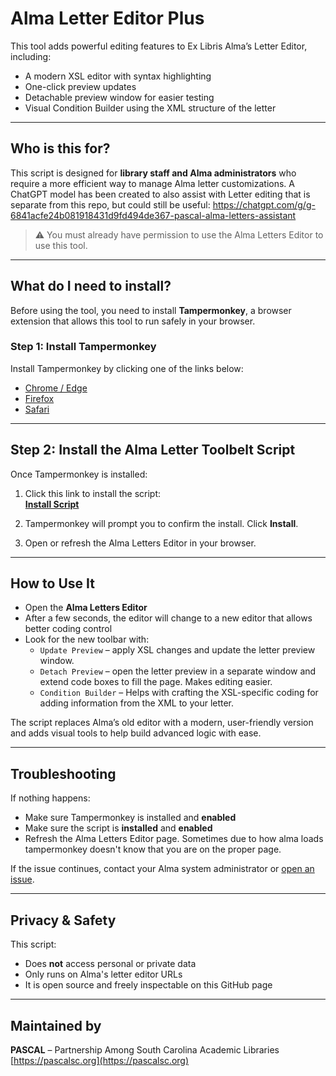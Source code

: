 # Alma Letter Editor Plus

This tool adds powerful editing features to Ex Libris Alma’s Letter Editor, including:

- A modern XSL editor with syntax highlighting
- One-click preview updates
- Detachable preview window for easier testing
- Visual Condition Builder using the XML structure of the letter

---

## Who is this for?

This script is designed for **library staff and Alma administrators** who require a more efficient way to manage Alma letter customizations.
A ChatGPT model has been created to also assist with Letter editing that is separate from this repo, but could still be useful: https://chatgpt.com/g/g-6841acfe24b081918431d9fd494de367-pascal-alma-letters-assistant

> ⚠️ You must already have permission to use the Alma Letters Editor to use this tool.

---

## What do I need to install?

Before using the tool, you need to install **Tampermonkey**, a browser extension that allows this tool to run safely in your browser.

### Step 1: Install Tampermonkey

Install Tampermonkey by clicking one of the links below:

- [Chrome / Edge](https://www.tampermonkey.net/?ext=dhdg&browser=chrome)
- [Firefox](https://www.tampermonkey.net/?ext=dhdg&browser=firefox)
- [Safari](https://www.tampermonkey.net/?ext=dhdg&browser=safari)

---

## Step 2: Install the Alma Letter Toolbelt Script

Once Tampermonkey is installed:

1. Click this link to install the script:  
   **[Install Script](https://github.com/PASCAL-SC/alma-letter-editor-plus/raw/refs/heads/main/alma-letter-toolbelt.user.js)**

2. Tampermonkey will prompt you to confirm the install. Click **Install**.

3. Open or refresh the Alma Letters Editor in your browser.

---

## How to Use It

- Open the **Alma Letters Editor**
- After a few seconds, the editor will change to a new editor that allows better coding control
- Look for the new toolbar with:
  - `Update Preview` – apply XSL changes and update the letter preview window.
  - `Detach Preview` – open the letter preview in a separate window and extend code boxes to fill the page. Makes editing easier.
  - `Condition Builder` – Helps with crafting the XSL-specific coding for adding information from the XML to your letter.

The script replaces Alma’s old editor with a modern, user-friendly version and adds visual tools to help build advanced logic with ease.

---

## Troubleshooting

If nothing happens:

- Make sure Tampermonkey is installed and **enabled**
- Make sure the script is **installed** and **enabled**
- Refresh the Alma Letters Editor page. Sometimes due to how alma loads tampermonkey doesn't know that you are on the proper page.

If the issue continues, contact your Alma system administrator or [open an issue](https://github.com/PASCAL-SC/alma-letter-editor-plus/issues).

---

## Privacy & Safety

This script:

- Does **not** access personal or private data
- Only runs on Alma's letter editor URLs
- It is open source and freely inspectable on this GitHub page

---

## Maintained by

**PASCAL** – Partnership Among South Carolina Academic Libraries  
[https://pascalsc.org](https://pascalsc.org)

